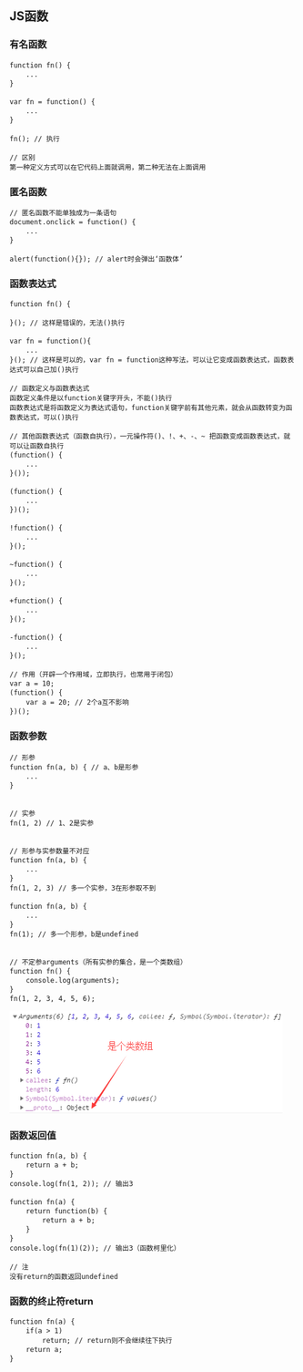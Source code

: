 ## JS函数

### 有名函数

    function fn() {
        ...
    }
    
    var fn = function() {
        ...
    }
    
    fn(); // 执行
    
    // 区别
    第一种定义方式可以在它代码上面就调用，第二种无法在上面调用
    
### 匿名函数

    // 匿名函数不能单独成为一条语句
    document.onclick = function() {
        ...
    }
    
    alert(function(){}); // alert时会弹出‘函数体’
    
### 函数表达式

    function fn() {
    
    }(); // 这样是错误的，无法()执行
    
    var fn = function(){
        ...
    }(); // 这样是可以的，var fn = function这种写法，可以让它变成函数表达式，函数表达式可以自己加()执行
    
    // 函数定义与函数表达式 
    函数定义条件是以function关键字开头，不能()执行
    函数表达式是将函数定义为表达式语句，function关键字前有其他元素，就会从函数转变为函数表达式，可以()执行
    
    // 其他函数表达式（函数自执行），一元操作符()、!、+、-、~ 把函数变成函数表达式，就可以让函数自执行
    (function() {
        ...
    }());
    
    (function() {
        ...
    })();
    
    !function() {
        ...
    }();
    
    ~function() {
        ...
    }();
    
    +function() {
        ...
    }();
    
    -function() {
        ...
    }();
    
    // 作用（开辟一个作用域，立即执行，也常用于闭包）
    var a = 10;
    (function() {
        var a = 20; // 2个a互不影响
    })();
    
### 函数参数

    // 形参
    function fn(a, b) { // a、b是形参
        ...
    }
    
    
    // 实参
    fn(1, 2) // 1、2是实参
    
    
    // 形参与实参数量不对应
    function fn(a, b) {
        ...
    }
    fn(1, 2, 3) // 多一个实参，3在形参取不到
    
    function fn(a, b) {
        ...
    }
    fn(1); // 多一个形参，b是undefined
    
    
    // 不定参arguments（所有实参的集合，是一个类数组）
    function fn() {
        console.log(arguments);
    }
    fn(1, 2, 3, 4, 5, 6);
    
![Alt text](./imgs/10-01.png)

### 函数返回值
    
    function fn(a, b) {
        return a + b;
    }
    console.log(fn(1, 2)); // 输出3
    
    function fn(a) {
        return function(b) {
            return a + b;
        }
    }
    console.log(fn(1)(2)); // 输出3（函数柯里化）
    
    // 注
    没有return的函数返回undefined
    
### 函数的终止符return

    function fn(a) {
        if(a > 1)
            return; // return则不会继续往下执行
        return a;
    }
    